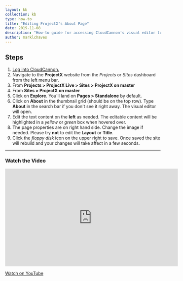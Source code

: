 ```yaml
---
layout: kb
collection: kb
type: how-to
title: "Editing ProjectX's About Page"
date: 2019-11-08
description: "How-to guide for accessing CloudCannon's visual editor to edit ProjectX's About page (standalone page)."
author: marklchaves
---
```

## Steps

1. [Log into CloudCannon.](https://app.cloudcannon.com/users/sign_in)
2. Navigate to the **ProjectX** website from the _Projects_ or _Sites_ dashboard from the left menu bar.
3. From **Projects > ProjectX Live > Sites > ProjectX on master**
4. From **Sites > ProjectX on master**
5. Click on **Explore**. You'll land on **Pages > Standalone** by default.
6. Click on **About** in the thumbnail grid (should be on the top row). Type **About** in the search bar if you don't see it right away. The visual editor will open.
7. Edit the text content on the **left** as needed. The editable content will be highlighted in a _yellow_ or _green_ box when hovered over.
8. The page properties are on right hand side. Change the image if needed. Please try **not** to edit the **Layout** or **Title**.
9. Click the _floppy disk_ icon on the upper right to save. Once saved the site will rebuild and your changes will take affect in a few seconds.

---

### Watch the Video

<iframe width="560" height="315" src="https://www.youtube.com/embed/hlYyYpw8H7w" frameborder="0" allowfullscreen></iframe>

[Watch on YouTube](https://youtu.be/hlYyYpw8H7w "How-to Edit ProjectX's About Page Screencast")